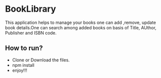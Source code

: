 # BookLibrary
This application helps to manage your books one can add ,remove, update book details.One can search among added books on basis of Title, AUthor, Publisher and ISBN code.

## How to run?
* Clone or Download the files.
* npm install 
* enjoy!!!

